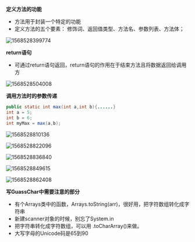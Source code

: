 **定义方法的功能**

* 方法用于封装一个特定的功能
* 定义方法的五个要素： 修饰词、返回值类型、方法名、参数列表、方法体；

![1568528399774](C:\Users\cxt66\AppData\Roaming\Typora\typora-user-images\1568528399774.png)

**return语句**

* 可通过return语句返回，return语句的作用在于结束方法且将数据返回给调用方

![1568528504008](C:\Users\cxt66\AppData\Roaming\Typora\typora-user-images\1568528504008.png)

**调用方法时的参数传递**

```java
public static int max(int a,int b){......}
int a = 5;
int b = 6;
int myMax = max(a,b);
```

![1568528810136](C:\Users\cxt66\AppData\Roaming\Typora\typora-user-images\1568528810136.png)

![1568528822096](C:\Users\cxt66\AppData\Roaming\Typora\typora-user-images\1568528822096.png)

![1568528836840](C:\Users\cxt66\AppData\Roaming\Typora\typora-user-images\1568528836840.png)

![1568528849615](C:\Users\cxt66\AppData\Roaming\Typora\typora-user-images\1568528849615.png)

![1568528862408](C:\Users\cxt66\AppData\Roaming\Typora\typora-user-images\1568528862408.png)

**写GuassChar中需要注意的部分**

* 有个Arrays类中的函数，Arrays.toString(arr)，很好用，把字符数组转化成字符串
* 新建scanner对象的时候，别忘了System.in
* 把字符串转化成字符数组，可以用 .toCharArray()来做。
* 大写字母的Unicode码是65到90

